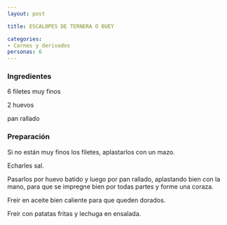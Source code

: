 ```yaml
---
layout: post

title: ESCALOPES DE TERNERA O BUEY

categories:
- Carnes y derivados
personas: 6 
---
```


<h3>Ingredientes</h3>
6 filetes muy finos

2 huevos

pan rallado

<h3>Preparación</h3>
Si no están muy finos los filetes, aplastarlos con un mazo.

Echarles sal.

Pasarlos por huevo batido y luego por pan rallado, aplastando bien con la mano, para que se impregne bien por todas partes y forme una coraza.

Freír en aceite bien caliente para que queden dorados.

Freír con patatas fritas y lechuga en ensalada.

